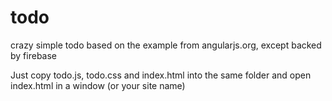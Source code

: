 todo
====

crazy simple todo based on the example from angularjs.org, except backed by firebase


Just copy todo.js, todo.css and index.html into the same folder and open index.html in a window (or your site name)
